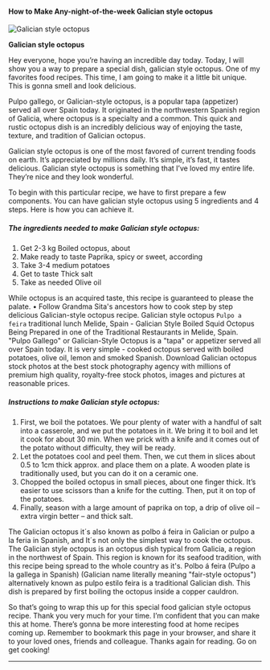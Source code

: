             

#### How to Make Any-night-of-the-week Galician style octopus

![Galician style octopus](https://img-global.cpcdn.com/recipes/04d8627654aa0d6e/751x532cq70/galician-style-octopus-recipe-main-photo.jpg)

**Galician style octopus**

Hey everyone, hope you’re having an incredible day today. Today, I will show you a way to prepare a special dish, galician style octopus. One of my favorites food recipes. This time, I am going to make it a little bit unique. This is gonna smell and look delicious.

Pulpo gallego, or Galician-style octopus, is a popular tapa (appetizer) served all over Spain today. It originated in the northwestern Spanish region of Galicia, where octopus is a specialty and a common. This quick and rustic octopus dish is an incredibly delicious way of enjoying the taste, texture, and tradition of Galician octopus.

Galician style octopus is one of the most favored of current trending foods on earth. It’s appreciated by millions daily. It’s simple, it’s fast, it tastes delicious. Galician style octopus is something that I’ve loved my entire life. They’re nice and they look wonderful.

To begin with this particular recipe, we have to first prepare a few components. You can have galician style octopus using 5 ingredients and 4 steps. Here is how you can achieve it.

##### The ingredients needed to make Galician style octopus:

1.  Get 2-3 kg Boiled octopus, about
2.  Make ready to taste Paprika, spicy or sweet, according
3.  Take 3-4 medium potatoes
4.  Get to taste Thick salt
5.  Take as needed Olive oil

While octopus is an acquired taste, this recipe is guaranteed to please the palate. • Follow Grandma Sita's ancestors how to cook step by step delicious Galician-style octopus recipe. Galician style octopus `Pulpo a feira` traditional lunch Melide, Spain - Galician Style Boiled Squid Octopus Being Prepared in one of the Traditional Restaurants in Melide, Spain. "Pulpo Gallego" or Galician-Style Octopus is a "tapa" or appetizer served all over Spain today. It is very simple - cooked octopus served with boiled potatoes, olive oil, lemon and smoked Spanish. Download Galician octopus stock photos at the best stock photography agency with millions of premium high quality, royalty-free stock photos, images and pictures at reasonable prices.

##### Instructions to make Galician style octopus:

1.  First, we boil the potatoes. We pour plenty of water with a handful of salt into a casserole, and we put the potatoes in it. We bring it to boil and let it cook for about 30 min. When we prick with a knife and it comes out of the potato without difficulty, they will be ready.
2.  Let the potatoes cool and peel them. Then, we cut them in slices about 0.5 to 1cm thick approx. and place them on a plate. A wooden plate is traditionally used, but you can do it on a ceramic one.
3.  Chopped the boiled octopus in small pieces, about one finger thick. It’s easier to use scissors than a knife for the cutting. Then, put it on top of the potatoes.
4.  Finally, season with a large amount of paprika on top, a drip of olive oil – extra virgin better – and thick salt.

The Galician octopus it´s also known as polbo á feira in Galician or pulpo a la feria in Spanish, and It´s not only the simplest way to cook the octopus. The Galician style octopus is an octopus dish typical from Galicia, a region in the northwest of Spain. This region is known for its seafood tradition, with this recipe being spread to the whole country as it's. Polbo á feira (Pulpo a la gallega in Spanish) (Galician name literally meaning "fair-style octopus") alternatively known as pulpo estilo feira is a traditional Galician dish. This dish is prepared by first boiling the octopus inside a copper cauldron.

So that’s going to wrap this up for this special food galician style octopus recipe. Thank you very much for your time. I’m confident that you can make this at home. There’s gonna be more interesting food at home recipes coming up. Remember to bookmark this page in your browser, and share it to your loved ones, friends and colleague. Thanks again for reading. Go on get cooking!

* * *